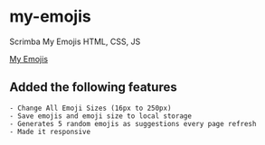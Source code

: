 # my-emojis
 Scrimba My Emojis HTML, CSS, JS
 	
  [My Emojis](https://luxury-fox-e04946.netlify.app/)
  
  ## Added the following features
	- Change All Emoji Sizes (16px to 250px)
	- Save emojis and emoji size to local storage
	- Generates 5 random emojis as suggestions every page refresh
	- Made it responsive
